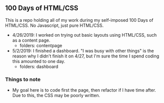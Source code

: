 ## 100 Days of HTML/CSS
This is a repo holding all of my work during my self-imposed 100 Days of HTML/CSS. No Javascript, just pure HTML/CSS.

- 4/26/2019: I worked on trying out basic layouts using HTML/CSS, such as a content page.
  - folders: contentpage
- 5/2/2019: I finished a dashboard. "I was busy with other things" is the reason why I didn't finish it on 4/27, but I'm sure the time I spend coding this amounted to one day.
  - folders: dashboard

### Things to note
- My goal here is to code first the page, then refactor if I have time after. Due to this, the CSS may be poorly written.